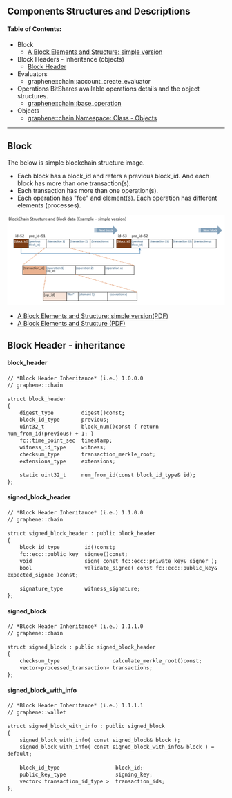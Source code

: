 ## Components Structures and Descriptions

#### Table of Contents:
- Block
  - [A Block Elements and Structure: simple version](README.md#block)  
- Block Headers - inheritance (objects)
  - [Block Header](README.md#block-header)
- Evaluators
  - graphene::chain::account_create_evaluator 
- Operations 
BitShares available operations details and the object structures.
  - [graphene::chain::base_operation](../components/operations.md#bitshares-core---graphenechain)
- Objects
  - [graphene::chain Namespace: Class - Objects](../components/objects.md#bitshares-core---graphenechain)


***

## Block 
The below is simple blockchain structure image. 
- Each block has a block_id and refers a previous block_id. And each block has more than one transaction(s). 
- Each transaction has more than one operation(s). 
- Each operation has "fee" and element(s). Each operation has different elements (processes). 

![BitShares Architecture](../imgs/structure/block_structure_si1.png)

  - [A Block Elements and Structure: simple version(PDF)](../knowledge_base/shared_files/structures/block_structure_sv1.pdf)
  - [A Block Elements and Structure (PDF)](../knowledge_base/shared_files/structures/BitShares-Block-Structurev1.pdf)
  
  
## Block Header - inheritance 

#### block_header

    // *Block Header Inheritance* (i.e.) 1.0.0.0 
    // graphene::chain
    
    struct block_header
    {
        digest_type         digest()const;
        block_id_type       previous;
        uint32_t            block_num()const { return num_from_id(previous) + 1; }
        fc::time_point_sec  timestamp;
        witness_id_type     witness;
        checksum_type       transaction_merkle_root;
        extensions_type     extensions;

        static uint32_t     num_from_id(const block_id_type& id);
    };

 
#### signed_block_header
 
    // *Block Header Inheritance* (i.e.) 1.1.0.0
    // graphene::chain
        
    struct signed_block_header : public block_header
    {
        block_id_type        id()const;
        fc::ecc::public_key  signee()const;
        void                 sign( const fc::ecc::private_key& signer );
        bool                 validate_signee( const fc::ecc::public_key& expected_signee )const;

        signature_type       witness_signature;
    };
 
#### signed_block
 
    // *Block Header Inheritance* (i.e.) 1.1.1.0
    // graphene::chain
        
    struct signed_block : public signed_block_header
    {
        checksum_type                 calculate_merkle_root()const;
        vector<processed_transaction> transactions;
    };

 
#### signed_block_with_info
  
    // *Block Header Inheritance* (i.e.) 1.1.1.1
    // graphene::wallet
    
    struct signed_block_with_info : public signed_block
    {
        signed_block_with_info( const signed_block& block );
        signed_block_with_info( const signed_block_with_info& block ) = default;

        block_id_type                  block_id;
        public_key_type                signing_key;
        vector< transaction_id_type >  transaction_ids;
    };
 
 
